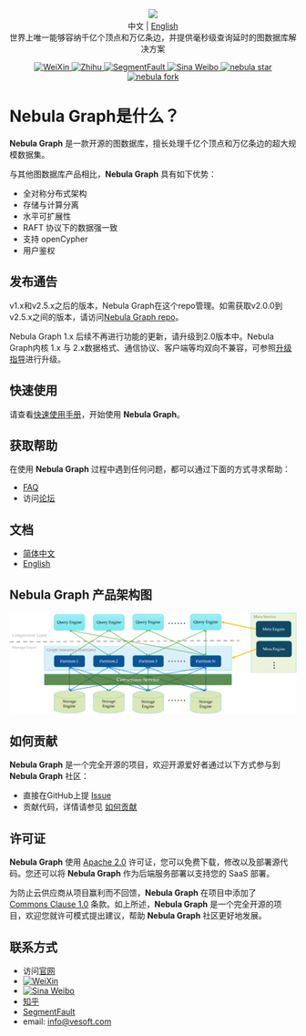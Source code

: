 <p align="center">
  <img src="https://nebula-graph.io/img/nav-nebula-logo.png"/>
  <br>中文 | <a href="README.md">English</a>
  <br>世界上唯一能够容纳千亿个顶点和万亿条边，并提供毫秒级查询延时的图数据库解决方案<br>
</p>

<p align="center">
  <a href="https://user-images.githubusercontent.com/38887077/67449282-4362b300-f64c-11e9-878f-7efc373e5e55.jpg">
    <img src="https://img.shields.io/badge/WeChat-%E5%BE%AE%E4%BF%A1-brightgreen" alt="WeiXin">
  </a>
  <a href="https://www.zhihu.com/org/nebulagraph/activities">
    <img src="https://img.shields.io/badge/Zhihu-%E7%9F%A5%E4%B9%8E-blue" alt="Zhihu">
  </a>
  <a href="https://segmentfault.com/t/nebula">
    <img src="https://img.shields.io/badge/SegmentFault-%E6%80%9D%E5%90%A6-green" alt="SegmentFault">
  </a>
  <a href="https://weibo.com/p/1006067122684542/home?from=page_100606&mod=TAB#place">
    <img src="https://img.shields.io/badge/Weibo-%E5%BE%AE%E5%8D%9A-red" alt="Sina Weibo">
  </a>
  <a href="https://github.com/vesoft-inc/nebula/stargazers">
    <img src="http://githubbadges.com/star.svg?user=vesoft-inc&repo=nebula&style=default" alt="nebula star"/>
  </a>
  <a href="https://github.com/vesoft-inc/nebula/network/members">
    <img src="http://githubbadges.com/fork.svg?user=vesoft-inc&repo=nebula&style=default" alt="nebula fork"/>
  </a>
</p>

# Nebula Graph是什么？



**Nebula Graph** 是一款开源的图数据库，擅长处理千亿个顶点和万亿条边的超大规模数据集。

与其他图数据库产品相比，**Nebula Graph** 具有如下优势：

* 全对称分布式架构
* 存储与计算分离
* 水平可扩展性
* RAFT 协议下的数据强一致
* 支持 openCypher
* 用户鉴权

## 发布通告

v1.x和v2.5.x之后的版本，Nebula Graph在这个repo管理。如需获取v2.0.0到v2.5.x之间的版本，请访问[Nebula Graph repo](https://github.com/vesoft-inc/nebula-graph)。

Nebula Graph 1.x 后续不再进行功能的更新，请升级到2.0版本中。Nebula Graph内核 1.x 与 2.x数据格式、通信协议、客户端等均双向不兼容，可参照[升级指导](https://docs.nebula-graph.com.cn/2.5.0/4.deployment-and-installation/3.upgrade-nebula-graph/upgrade-nebula-graph-to-250/)进行升级。

<!--
如需使用稳定版本，请参见[Nebula Graph 1.0](https://github.com/vesoft-inc/nebula)。


## 产品路线图

**Nebula Graph** 产品规划路线图请参见 [roadmap](https://github.com/vesoft-inc/nebula/wiki/Nebula-Graph-Roadmap-2020)。
-->

## 快速使用

请查看[快速使用手册](https://docs.nebula-graph.io/2.0/2.quick-start/1.quick-start-workflow/)，开始使用 **Nebula Graph**。

<!--
在开始使用 **Nebula Graph** 之前，必须通过[编译源码](https://docs.nebula-graph.com.cn/manual-CN/3.build-develop-and-administration/1.build/1.build-source-code/)或者 [docker compose](https://docs.nebula-graph.com.cn/manual-CN/3.build-develop-and-administration/1.build/2.build-by-docker/) 方式安装 **Nebula Graph**。您也可以观看[视频](https://space.bilibili.com/472621355)学习如何安装 **Nebula Graph**。
-->

## 获取帮助

在使用 **Nebula Graph** 过程中遇到任何问题，都可以通过下面的方式寻求帮助：

* [FAQ](https://docs.nebula-graph.io/2.0/2.quick-start/0.FAQ/)
* 访问[论坛](https://discuss.nebula-graph.com.cn/)

## 文档

* [简体中文](https://docs.nebula-graph.com.cn/)
* [English](https://docs.nebula-graph.io/)

## Nebula Graph 产品架构图

![image](https://github.com/vesoft-inc/nebula-docs/raw/master/images/Nebula%20Arch.png)

## 如何贡献

**Nebula Graph** 是一个完全开源的项目，欢迎开源爱好者通过以下方式参与到 **Nebula Graph** 社区：

* 直接在GitHub上提 [Issue](https://github.com/vesoft-inc/nebula/issues)
* 贡献代码，详情请参见 [如何贡献](https://docs.nebula-graph.com.cn/master/15.contribution/how-to-contribute/)

## 许可证

**Nebula Graph** 使用 [Apache 2.0](https://www.apache.org/licenses/LICENSE-2.0) 许可证，您可以免费下载，修改以及部署源代码。您还可以将 **Nebula Graph** 作为后端服务部署以支持您的 SaaS 部署。

为防止云供应商从项目赢利而不回馈，**Nebula Graph** 在项目中添加了 [Commons Clause 1.0](https://commonsclause.com/) 条款。如上所述，**Nebula Graph** 是一个完全开源的项目，欢迎您就许可模式提出建议，帮助 **Nebula Graph** 社区更好地发展。

## 联系方式

* 访问[官网](http://nebula-graph.com.cn/)
* [![WeiXin](https://img.shields.io/badge/WeChat-%E5%BE%AE%E4%BF%A1-brightgreen)](https://user-images.githubusercontent.com/38887077/67449282-4362b300-f64c-11e9-878f-7efc373e5e55.jpg)
* [![Sina Weibo](https://img.shields.io/badge/Weibo-%E5%BE%AE%E5%8D%9A-red)](https://weibo.com/p/1006067122684542/home?from=page_100606&mod=TAB#place)
* [知乎](https://www.zhihu.com/org/nebulagraph/activities)
* [SegmentFault](https://segmentfault.com/t/nebula)
* email: info@vesoft.com
